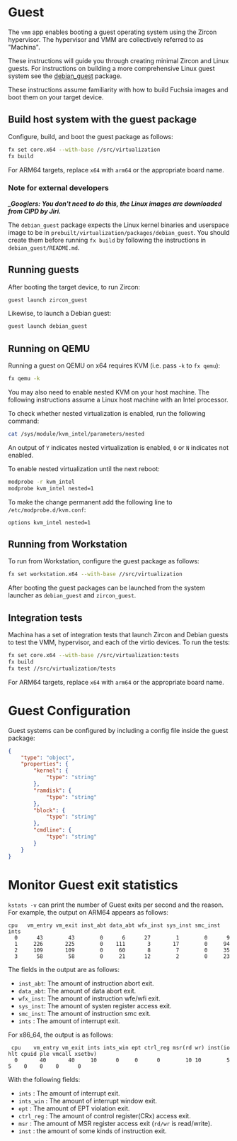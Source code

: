 # Guest

The `vmm` app enables booting a guest operating system using the Zircon
hypervisor. The hypervisor and VMM are collectively referred to as "Machina".

These instructions will guide you through creating minimal Zircon and Linux
guests. For instructions on building a more comprehensive Linux guest system
see the [debian_guest](./packages/debian_guest/README.md) package.

These instructions assume familiarity with how to build Fuchsia images and
boot them on your target device.

## Build host system with the guest package

Configure, build, and boot the guest package as follows:
``` sh
fx set core.x64 --with-base //src/virtualization
fx build
```
For ARM64 targets, replace `x64` with `arm64` or the appropriate board name.

### Note for external developers

***_Googlers: You don't need to do this, the Linux images are downloaded from
CIPD by Jiri.***

The `debian_guest` package expects the Linux kernel binaries and userspace
image to be in `prebuilt/virtualization/packages/debian_guest`. You should
create them before running `fx build` by following the instructions in
`debian_guest/README.md`.

## Running guests

After booting the target device, to run Zircon:
```sh
guest launch zircon_guest
```

Likewise, to launch a Debian guest:
```sh
guest launch debian_guest
```

## Running on QEMU

Running a guest on QEMU on x64 requires KVM (i.e. pass `-k` to `fx qemu`):
```sh
fx qemu -k
```

You may also need to enable nested KVM on your host machine. The following
instructions assume a Linux host machine with an Intel processor.

To check whether nested virtualization is enabled, run the following command:
```sh
cat /sys/module/kvm_intel/parameters/nested
```

An output of `Y` indicates nested virtualization is enabled, `0` or `N`
indicates not enabled.

To enable nested virtualization until the next reboot:

```sh
modprobe -r kvm_intel
modprobe kvm_intel nested=1
```

To make the change permanent add the following line to
`/etc/modprobe.d/kvm.conf`:
```
options kvm_intel nested=1
```

## Running from Workstation

To run from Workstation, configure the guest package as follows:
```sh
fx set workstation.x64 --with-base //src/virtualization
```

After booting the guest packages can be launched from the system launcher as
`debian_guest` and `zircon_guest`.

## Integration tests

Machina has a set of integration tests that launch Zircon and Debian guests to test the VMM,
hypervisor, and each of the virtio devices. To run the tests:
```sh
fx set core.x64 --with-base //src/virtualization:tests
fx build
fx test //src/virtualization/tests
```

For ARM64 targets, replace `x64` with `arm64` or the appropriate board name.

# Guest Configuration

Guest systems can be configured by including a config file inside the guest
package:

```json
{
    "type": "object",
    "properties": {
        "kernel": {
            "type": "string"
        },
        "ramdisk": {
            "type": "string"
        },
        "block": {
            "type": "string"
        },
        "cmdline": {
            "type": "string"
        }
    }
}
```

# Monitor Guest exit statistics

`kstats -v`  can print the number of Guest exits per second and the reason.
For example, the output on ARM64 appears as follows:

```
cpu   vm_entry vm_exit inst_abt data_abt wfx_inst sys_inst smc_inst ints
  0      43        43        0      6      27        1        0      9
  1     226       225        0    111       3       17        0     94
  2     109       109        0     60       8        7        0     35
  3      58        58        0     21      12        2        0     23
```

The fields in the output are as follows:
- `inst_abt`: The amount of instruction abort exit.
- `data_abt`: The amount of data abort exit.
- `wfx_inst`: The amount of instruction wfe/wfi exit.
- `sys_inst`: The amount of systen register access exit.
- `smc_inst`: The amount of instruction smc exit.
- `ints`    : The amount of interrupt exit.

For x86_64, the output is as follows:

```
 cpu    vm_entry vm_exit ints ints_win ept ctrl_reg msr(rd wr) inst(io hlt cpuid ple vmcall xsetbv)
  0       40       40     10      0     0      0        10 10        5  5    0    0    0      0
```

With the following fields:
- `ints`     : The amount of interrupt exit.
- `ints_win` : The amount of interrupt window exit.
- `ept`      : The amount of EPT violation exit.
- `ctrl_reg` : The amount of control register(CRx) access exit.
- `msr`      : The amount of MSR register access exit (`rd/wr` is read/write).
- `inst`     : the amount of some kinds of instruction exit.
